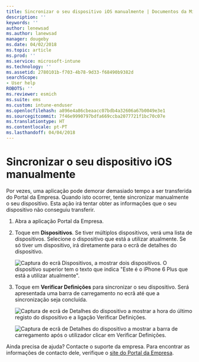 ```yaml
---
title: Sincronizar o seu dispositivo iOS manualmente | Documentos da Microsoft
description: ''
keywords: ''
author: lenewsad
ms.author: lanewsad
manager: dougeby
ms.date: 04/02/2018
ms.topic: article
ms.prod: ''
ms.service: microsoft-intune
ms.technology: ''
ms.assetid: 2780101b-f703-4b78-9d33-f68490b9382d
searchScope:
- User help
ROBOTS: ''
ms.reviewer: esmich
ms.suite: ems
ms.custom: intune-enduser
ms.openlocfilehash: a896e4a86cbeaacc07bdb4a32606a67b0049e3e1
ms.sourcegitcommit: 7f46e9990797bdfa669ccba2077721f1bc70c07e
ms.translationtype: HT
ms.contentlocale: pt-PT
ms.lasthandoff: 04/04/2018
---
```

# <a name="sync-your-ios-device-manually"></a>Sincronizar o seu dispositivo iOS manualmente

Por vezes, uma aplicação pode demorar demasiado tempo a ser transferida do Portal da Empresa. Quando isto ocorrer, tente sincronizar manualmente o seu dispositivo. Esta ação irá tentar obter as informações que o seu dispositivo não conseguiu transferir.

1. Abra a aplicação Portal da Empresa.

2. Toque em **Dispositivos**. Se tiver múltiplos dispositivos, verá uma lista de dispositivos. Selecione o dispositivo que está a utilizar atualmente. Se só tiver um dispositivo, irá diretamente para o ecrã de detalhes do dispositivo.

    ![Captura do ecrã Dispositivos, a mostrar dois dispositivos. O dispositivo superior tem o texto que indica "Este é o iPhone 6 Plus que está a utilizar atualmente".](/intune-user-help/media/ios_sync_1_CP_after_1804.png)

3. Toque em **Verificar Definições** para sincronizar o seu dispositivo. Será apresentada uma barra de carregamento no ecrã até que a sincronização seja concluída.

    ![Captura de ecrã de Detalhes do dispositivo a mostrar a hora do último registo do dispositivo e a ligação Verificar Definições.](/intune-user-help/media/ios_sync_2_CP_after_1804.png)  

   ![Captura de ecrã de Detalhes do dispositivo a mostrar a barra de carregamento após o utilizador clicar em Verificar Definições.](/intune-user-help/media/ios_sync_3_CP-after_1804.png)

Ainda precisa de ajuda? Contacte o suporte da empresa. Para encontrar as informações de contacto dele, verifique o [site do Portal da Empresa](https://portal.manage.microsoft.com#HelpDeskDialog).

